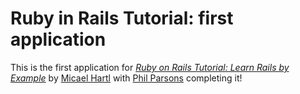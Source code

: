 # Ruby in Rails Tutorial: first application

This is the first application for [*Ruby on Rails Tutorial: Learn Rails by Example*](http://railstutorial.org/) by [Micael Hartl](http://michaelhartl.com/) with [Phil Parsons](mailto:phil@parsons.uk.com) completing it!